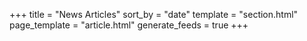 +++
title = "News Articles"
sort_by = "date"
template = "section.html"
page_template = "article.html"
generate_feeds = true
+++